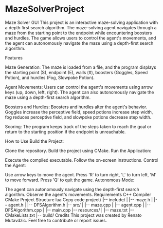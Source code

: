 # MazeSolverProject

Maze Solver GUI
This project is an interactive maze-solving application with a depth first search algorithm. The maze-solving agent navigates through a maze from the starting point to the endpoint while encountering boosters and hurdles. The game allows users to control the agent's movements, and the agent can autonomously navigate the maze using a depth-first search algorithm.

Features

Maze Generation: The maze is loaded from a file, and the program displays the starting point (S), endpoint (E), walls (#), boosters (Goggles, Speed Potion), and hurdles (Fog, Slowpoke Potion).

Agent Movements: Users can control the agent's movements using arrow keys (up, down, left, right). The agent can also autonomously navigate the maze using a depth-first search algorithm.

Boosters and Hurdles: Boosters and hurdles alter the agent's behavior. Goggles increase the perceptive field, speed potions increase step width, fog reduces perceptive field, and slowpoke potions decrease step width.

Scoring: The program keeps track of the steps taken to reach the goal or return to the starting position if the endpoint is unreachable.

How to Use
Build the Project:

Clone the repository.
Build the project using CMake.
Run the Application:

Execute the compiled executable.
Follow the on-screen instructions.
Control the Agent:

Use arrow keys to move the agent.
Press 'R' to turn right, 'L' to turn left, 'M' to move forward.
Press 'Q' to quit the game.
Autonomous Mode:

The agent can autonomously navigate using the depth-first search algorithm. Observe the agent's movements.
Requirements
C++ Compiler
CMake
Project Structure
lua
Copy code
project/
|-- include/
|   |-- maze.h
|   |-- agent.h
|   |-- DFSAlgorithm.h
|-- src/
|   |-- maze.cpp
|   |-- agent.cpp
|   |-- DFSAlgorithm.cpp
|   |-- main.cpp
|-- resources/
|   |-- maze.txt
|-- CMakeLists.txt
|-- build/
Credits
This project was created by Renato Mutavdzic. Feel free to contribute or report issues.